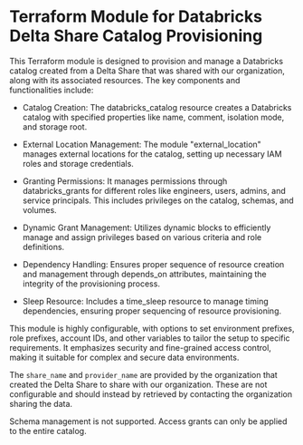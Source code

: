 # Terraform Module for Databricks Delta Share Catalog Provisioning
This Terraform module is designed to provision and manage a Databricks catalog created from a Delta Share that was shared with our organization, along with its associated resources. The key components and functionalities include:

- Catalog Creation: The databricks_catalog resource creates a Databricks catalog with specified properties like name, comment, isolation mode, and storage root.

- External Location Management: The module "external_location" manages external locations for the catalog, setting up necessary IAM roles and storage credentials.

- Granting Permissions: It manages permissions through databricks_grants for different roles like engineers, users, admins, and service principals. This includes privileges on the catalog, schemas, and volumes.

- Dynamic Grant Management: Utilizes dynamic blocks to efficiently manage and assign privileges based on various criteria and role definitions.

- Dependency Handling: Ensures proper sequence of resource creation and management through depends_on attributes, maintaining the integrity of the provisioning process.

- Sleep Resource: Includes a time_sleep resource to manage timing dependencies, ensuring proper sequencing of resource provisioning.

This module is highly configurable, with options to set environment prefixes, role prefixes, account IDs, and other variables to tailor the setup to specific requirements. It emphasizes security and fine-grained access control, making it suitable for complex and secure data environments.

The `share_name` and `provider_name` are provided by the organization that created the Delta Share to share with our organization. These are not configurable and should instead by retrieved by contacting the organization sharing the data.

Schema management is not supported. Access grants can only be applied to the entire catalog. 